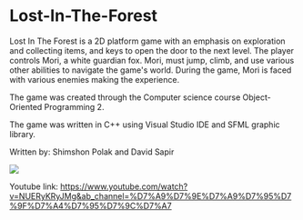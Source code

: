 # Lost-In-The-Forest
Lost In The Forest is a 2D platform game with an emphasis on exploration and collecting items,
and keys to open the door to the next level. The player controls Mori, a white guardian fox.
Mori, must jump, climb, and use various other abilities to navigate the game's world.
During the game, Mori is faced with various enemies making the experience.

The game was created through the Computer science course Object-Oriented Programming 2.

The game was written in C++ using Visual Studio IDE and SFML graphic library. 

Written by: Shimshon Polak and David Sapir

<p>
 <image src = "https://github.com/Shimshon21/Lost-In-The-Forest/blob/main/menu_picture.png"/> 
</p>


Youtube link:
https://www.youtube.com/watch?v=NUERyKRyJMg&ab_channel=%D7%A9%D7%9E%D7%A9%D7%95%D7%9F%D7%A4%D7%95%D7%9C%D7%A7

